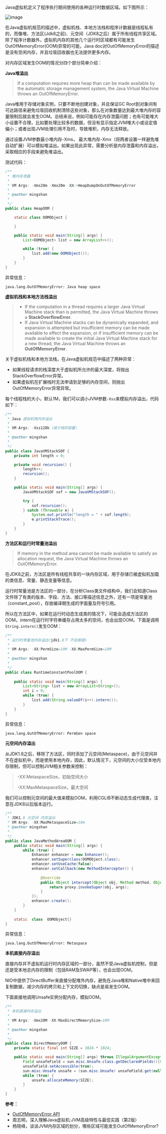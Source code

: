 Java虚拟机定义了程序执行期间使用的各种运行时数据区域。如下图所示：

![image](https://github.com/ZZULI-TECH/interview/blob/master/images/java_memory.png?raw=true)

在Java虚拟机规范的描述中，虚拟机栈、本地方法栈和程序计数器是线程私有的，而像堆、方法区(Jdk8之前)、元空间（JDK8之后）属于所有线程共享区域。除了程序计数器外，虚拟机内存的其他几个运行时区域都有可能发生OutOfMemoryError(OOM)异常的可能，Java doc对OutOfMemoryError的描述是没有空闲内存，并且垃圾回收器也无法提供更多内存。

对内存区域发生OOM的情况分四个部分简单介绍：

**Java堆溢出**

>  If a computation requires more heap than can be made available by the automatic storage management system, the Java Virtual Machine throws an OutOfMemoryError.

Java堆用于存储对象实例，只要不断地创建对象，并且保证GC Root到对象间有可达路径来避免垃圾回收机制清除这些对象，那么在对象数量达到最大堆内存的容量限制后就会发生OOM。总结来说，例如可能存在内存泄露问题；也有可能堆大小设置不合理，比如要处理比较多的数据，但没有显示指定JVM堆大小或设定值偏小；或者出现JVM处理引用不及时，导致堆积，内存无法释放。

通过设置JVM参数最小堆内存-Xms， 最大堆内存-Xmx（将两者设置一样避免堆自动扩展）可以模拟堆溢出。如果出现此异常，需要分析是内存泄露和内存溢出，采取相应的手段来避免堆溢出。

测试代码：

```Java
/**
 * 堆内存泄露
 * 
 * VM Args: -Xms20m -Xmx20m -XX:+HeapDumpOnOutOfMemoryError
 * 
 * @author mingshan
 *
 */
public class HeapOOM {

    static class OOMObject {

    }

    public static void main(String[] args) {
        List<OOMObject> list = new ArrayList<>();

        while (true) {
            list.add(new OOMObject());
        }
    }
}
```

异常信息：


```
java.lang.OutOfMemoryError: Java heap space
```

**虚拟机栈和本地方法栈溢出**

> - If the computation in a thread requires a larger Java Virtual Machine stack than is permitted, the Java Virtual Machine throws a **StackOverflowError**.
> - If Java Virtual Machine stacks can be dynamically expanded, and expansion is attempted but insufficient memory can be made available to effect the expansion, or if insufficient memory can be made available to create the initial Java Virtual Machine stack for a new thread, the Java Virtual Machine throws an **OutOfMemoryError**.

关于虚拟机栈和本地方法栈，在Java虚拟机规范中描述了两种异常：

- 如果线程请求的栈深度大于虚拟机所允许的最大深度，将抛出StackOverflowError异常。
- 如果虚拟机在扩展栈时无法申请到足够的内存空间，则抛出OutOfMemoryError异常异常。

每个线程栈的大小，默认1M，我们可以调小JVM参数`-Xss`来模拟内存溢出，代码如下：

```Java
/**
 * Java 虚拟机栈内存溢出
 * 
 * VM Args: -Xss128k（减少栈的容量）
 * 
 * @author mingshan
 *
 */
public class JavaVMStackSOF {
    private int length = 0;

    private void recursion() {
        length++;
        recursion();
    }

    public static void main(String[] args) {
        JavaVMStackSOF sof = new JavaVMStackSOF();

        try {
            sof.recursion();
        } catch (Throwable e) {
            System.out.println("length = " + sof.length);
            e.printStackTrace();
        }
    }
}
```


**方法区和运行时常量池溢出**
>  If memory in the method area cannot be made available to satisfy an allocation request, the Java Virtual Machine throws an OutOfMemoryError.

在JDK8之前，方法区是所有线程共享的一块内存区域，用于存储已被虚拟机加载的类信息、常量、静态变量等信息。

运行时常量池是方法区的一部分，在分析Class类文件结构中，我们会知道Class文件除了有类的版本、字段、方法、接口等描述信息之外，还有一项是常量池（constant_pool），存放编译期生成的字面量及符号引用。

所以在方法区中，如果在运行时动态生成类的情况下，可能会造成方法区的OOM，intern在运行时字符串缓存占用太多的空间，也会出现OOM。下面是调用`String.intern()`发生OOM：

```Java
/**
 * 运行时常量池内存溢出(jdk1.8下 不会报错)
 * 
 * VM Args: -XX:PermSize=10M -XX:MaxPermSize=10M
 * 
 * @author mingshan
 *
 */
public class RuntimeConstantPoolOOM {
    
    public static void main(String[] args) {
        List<String> list = new ArrayList<String>();
        int i = 0;
        while (true) {
            list.add(String.valueOf(i++).intern());
        }
    }
}
```

异常信息：


```
java.lang.OutOfMemoryError: PermGen space
```

**元空间内存溢出**

从JDK1.8之后，移除了方法区，同时添加了元空间(Metaspace)，由于元空间并不在虚拟机中，而是使用本地内存，因此，默认情况下，元空间的大小仅受本地内存限制，但可以控制JVM相关参数来控制：

> -XX:MetaspaceSize，初始空间大小
>
> -XX:MaxMetaspaceSize，最大空间

我们可以控制元空间的最大值来模拟OOM，利用CGLIB不断动态生成代理类，注意在JDK8以后版本运行。

```Java
/**
 * JDK1.8 元空间 内存溢出
 * VM Args: -XX:MaxMetaspaceSize=10m
 * @author mingshan
 *
 */
public class JavaMethodAreaOOM {
    public static void main(String[] args) {
        while (true) {
            Enhancer enhancer = new Enhancer();
            enhancer.setSuperclass(OOMObject.class);
            enhancer.setUseCache(false);
            enhancer.setCallback(new MethodInterceptor() {
   
                @Override
                public Object intercept(Object obj, Method method, Object[] args, MethodProxy proxy) throws Throwable {
                    return proxy.invokeSuper(obj, args);
                }
            });
            enhancer.create();
        }
    }
 
    static  class  OOMObject{}
}

```

异常信息：

```
java.lang.OutOfMemoryError: Metaspace
```

**本机直接内存溢出**

直接内存并不虚拟机运行时内存区域的一部分，虽然不受Java虚拟机控制，但是还是受本地总内存的限制（包括RAM及SWAP等），也会出现OOM。

NIO中提供了DirectBuffer来直接分配堆外内存，避免在Java堆和Native堆中来回复制数据，减少内存的拷贝和上下文的切换，缺点是易发生OOM。

下面直接地调用Unsafe实例分配内存，模拟OOM。

```Java
/**
 * 本机直接内存溢出
 * 
 * VM Args: -Xmx20M -XX:MaxDirectMemorySize=10M
 * 
 * @author mingshan
 *
 */
public class DirectMemoryOOM {
    private static final int SIZE = 1024 * 1024;

    public static void main(String[] args) throws IllegalArgumentException, IllegalAccessException {
        Field unsafeField = sun.misc.Unsafe.class.getDeclaredFields()[0];
        unsafeField.setAccessible(true);
        sun.misc.Unsafe unsafe = (sun.misc.Unsafe) unsafeField.get(null);
        while (true) {
            unsafe.allocateMemory(SIZE);
        }
    }
}
```

**参考：**

- [OutOfMemoryError API](https://docs.oracle.com/javase/10/docs/api/java/lang/OutOfMemoryError.html)
- 周志明，深入理解Java虚拟机:JVM高级特性与最佳实践（第2版）
- 杨晓峰，谈谈JVM内存区域的划分，哪些区域可能发生OutOfMemoryError?
